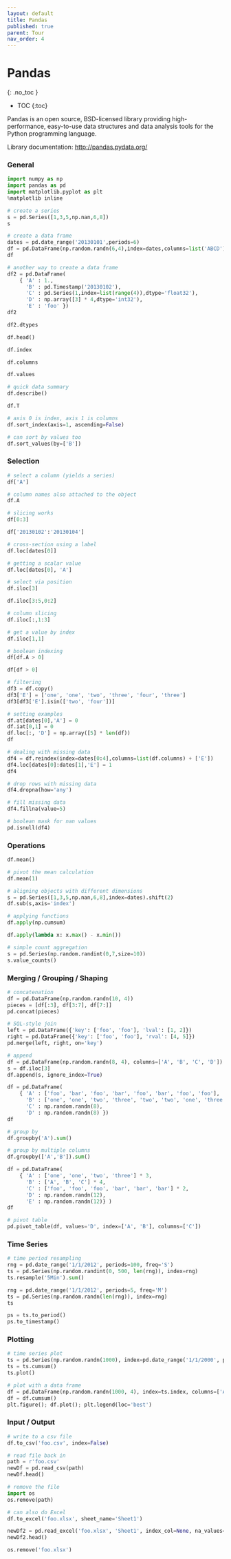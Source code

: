 ```yaml
---
layout: default
title: Pandas
published: true
parent: Tour
nav_order: 4
---
```


# Pandas
{: .no_toc }

* TOC
{:toc}

Pandas is an open source, BSD-licensed library providing high-performance, easy-to-use data structures and data analysis tools for the Python programming language.

Library documentation: <a>http://pandas.pydata.org/</a>

### General


```python
import numpy as np
import pandas as pd
import matplotlib.pyplot as plt
%matplotlib inline
```


```python
# create a series
s = pd.Series([1,3,5,np.nan,6,8])
s
```


```python
# create a data frame
dates = pd.date_range('20130101',periods=6)
df = pd.DataFrame(np.random.randn(6,4),index=dates,columns=list('ABCD'))
df
```


```python
# another way to create a data frame
df2 = pd.DataFrame(
    { 'A' : 1.,
      'B' : pd.Timestamp('20130102'),
      'C' : pd.Series(1,index=list(range(4)),dtype='float32'),
      'D' : np.array([3] * 4,dtype='int32'),
      'E' : 'foo' })
df2
```


```python
df2.dtypes
```


```python
df.head()
```


```python
df.index
```


```python
df.columns
```


```python
df.values
```


```python
# quick data summary
df.describe()
```


```python
df.T
```


```python
# axis 0 is index, axis 1 is columns
df.sort_index(axis=1, ascending=False)
```


```python
# can sort by values too
df.sort_values(by=['B'])
```

### Selection


```python
# select a column (yields a series)
df['A']
```


```python
# column names also attached to the object
df.A
```


```python
# slicing works
df[0:3]
```


```python
df['20130102':'20130104']
```


```python
# cross-section using a label
df.loc[dates[0]]
```


```python
# getting a scalar value
df.loc[dates[0], 'A']
```


```python
# select via position
df.iloc[3]
```


```python
df.iloc[3:5,0:2]
```


```python
# column slicing
df.iloc[:,1:3]
```


```python
# get a value by index
df.iloc[1,1]
```


```python
# boolean indexing
df[df.A > 0]
```


```python
df[df > 0]
```


```python
# filtering
df3 = df.copy()
df3['E'] = ['one', 'one', 'two', 'three', 'four', 'three']
df3[df3['E'].isin(['two', 'four'])]
```


```python
# setting examples
df.at[dates[0],'A'] = 0
df.iat[0,1] = 0
df.loc[:, 'D'] = np.array([5] * len(df))
df
```


```python
# dealing with missing data
df4 = df.reindex(index=dates[0:4],columns=list(df.columns) + ['E'])
df4.loc[dates[0]:dates[1],'E'] = 1
df4
```


```python
# drop rows with missing data
df4.dropna(how='any')
```


```python
# fill missing data
df4.fillna(value=5)
```


```python
# boolean mask for nan values
pd.isnull(df4)
```

### Operations


```python
df.mean()
```


```python
# pivot the mean calculation
df.mean(1)
```


```python
# aligning objects with different dimensions
s = pd.Series([1,3,5,np.nan,6,8],index=dates).shift(2)
df.sub(s,axis='index')
```


```python
# applying functions
df.apply(np.cumsum)
```


```python
df.apply(lambda x: x.max() - x.min())
```


```python
# simple count aggregation
s = pd.Series(np.random.randint(0,7,size=10))
s.value_counts()
```

### Merging / Grouping / Shaping


```python
# concatenation
df = pd.DataFrame(np.random.randn(10, 4))
pieces = [df[:3], df[3:7], df[7:]]
pd.concat(pieces)
```


```python
# SQL-style join
left = pd.DataFrame({'key': ['foo', 'foo'], 'lval': [1, 2]})
right = pd.DataFrame({'key': ['foo', 'foo'], 'rval': [4, 5]})
pd.merge(left, right, on='key')
```


```python
# append
df = pd.DataFrame(np.random.randn(8, 4), columns=['A', 'B', 'C', 'D'])
s = df.iloc[3]
df.append(s, ignore_index=True)
```


```python
df = pd.DataFrame(
    { 'A' : ['foo', 'bar', 'foo', 'bar', 'foo', 'bar', 'foo', 'foo'],
      'B' : ['one', 'one', 'two', 'three', 'two', 'two', 'one', 'three'],
      'C' : np.random.randn(8),
      'D' : np.random.randn(8) })
df
```


```python
# group by
df.groupby('A').sum()
```


```python
# group by multiple columns
df.groupby(['A','B']).sum()
```


```python
df = pd.DataFrame(
    { 'A' : ['one', 'one', 'two', 'three'] * 3,
      'B' : ['A', 'B', 'C'] * 4,
      'C' : ['foo', 'foo', 'foo', 'bar', 'bar', 'bar'] * 2,
      'D' : np.random.randn(12),
      'E' : np.random.randn(12)} )
df
```


```python
# pivot table
pd.pivot_table(df, values='D', index=['A', 'B'], columns=['C'])
```

### Time Series


```python
# time period resampling
rng = pd.date_range('1/1/2012', periods=100, freq='S')
ts = pd.Series(np.random.randint(0, 500, len(rng)), index=rng)
ts.resample('5Min').sum()
```


```python
rng = pd.date_range('1/1/2012', periods=5, freq='M')
ts = pd.Series(np.random.randn(len(rng)), index=rng)
ts
```


```python
ps = ts.to_period()
ps.to_timestamp()
```

### Plotting


```python
# time series plot
ts = pd.Series(np.random.randn(1000), index=pd.date_range('1/1/2000', periods=1000))
ts = ts.cumsum()
ts.plot()
```


```python
# plot with a data frame
df = pd.DataFrame(np.random.randn(1000, 4), index=ts.index, columns=['A', 'B', 'C', 'D'])
df = df.cumsum()
plt.figure(); df.plot(); plt.legend(loc='best')
```

### Input / Output


```python
# write to a csv file
df.to_csv('foo.csv', index=False)
```


```python
# read file back in
path = r'foo.csv'
newDf = pd.read_csv(path)
newDf.head()
```


```python
# remove the file
import os
os.remove(path)
```


```python
# can also do Excel
df.to_excel('foo.xlsx', sheet_name='Sheet1')
```


```python
newDf2 = pd.read_excel('foo.xlsx', 'Sheet1', index_col=None, na_values=['NA'])
newDf2.head()
```


```python
os.remove('foo.xlsx')
```


```python

```

